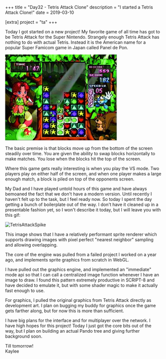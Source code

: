 +++
title = "Day32 - Tetris Attack Clone"
description = "I started a Tetris Attack Clone!"
date = 2019-03-10

[extra]
project = "ta"
+++

Today I got started on a new project! My favorite game of all time has got to be
Tetris Attack for the Super Nintendo. Strangely enough Tetris Attack has nothing
to do with actual Tetris. Instead it is the American name for a popular Super
Famicom game in Japan called Panel de Pon.

![PanelDePon](./PanelDePon.jpg)

The basic premise is that blocks move up from the bottom of the screen steadily
over time. You are given the ability to swap blocks horizontally to make
matches. You lose when the blocks hit the top of the screen.

Where this game gets really interesting is when you play the VS mode. Two
players play on either half of the screen, and when one player makes a large
enough match, a block is piled on top of the opponents screen.

My Dad and I have played untold hours of this game and have always bemoaned the
fact that we don't have a modern version. Until recently I haven't felt up to
the task, but I feel ready now. So today I spent the day getting a bunch of
boilerplate out of the way. I don't have it cleaned up in a presentable fashion
yet, so I won't describe it today, but I will leave you with this gif:

![TetrisAttackSpike](./TetrisAttackSpike.gif)

This image shows that I have a relatively performant sprite renderer which
supports drawing images with pixel perfect "nearest neighbor" sampling and
allowing overlapping.

The core of the engine was pulled from a failed project I worked on a year ago,
and implements sprite graphics from scratch in WebGL.

I have pulled out the graphics engine, and implemented an "immediate" mode api
so that I can call a centralized image function whenever I have an image to
draw. I found this pattern extremely productive in SCRIPT-8 and have decided to
emulate it, but with some shader magic to make it actually fast enough to use.

For graphics, I pulled the original graphics from Tetris Attack directly as
development art. I plan on bugging my buddy for graphics once the game gets
farther along, but for now this is more than sufficient.

I have big plans for the interface and for multiplayer over the network. I have
high hopes for this project! Today I just got the core bits out of the way, but
I plan on building an actual Pando tree and giving further background soon.

Till tomorrow!  
Kaylee
